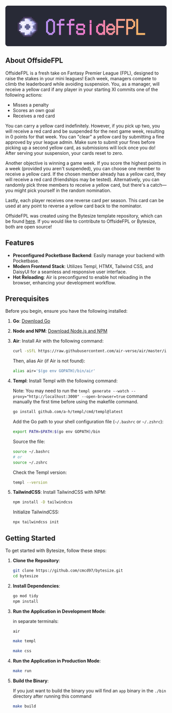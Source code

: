<p align="center">
  <img src="https://github.com/Connorrmcd6/offsidefpl/blob/main/public/assets/offside_banner.svg" alt="bytesize logo" width="750"/>
</p>

## About OffsideFPL

OffsideFPL is a fresh take on Fantasy Premier League (FPL), designed to raise the stakes in your mini leagues! Each week, managers compete to climb the leaderboard while avoiding suspension. You, as a manager, will receive a yellow card if any player in your starting XI commits one of the following actions:

- Misses a penalty
- Scores an own goal
- Receives a red card

You can carry a yellow card indefinitely. However, if you pick up two, you will receive a red card and be suspended for the next game week, resulting in 0 points for that week. You can "clear" a yellow card by submitting a fine approved by your league admin. Make sure to submit your fines before picking up a second yellow card, as submissions will lock once you do! After serving your suspension, your cards reset to zero.

Another objective is winning a game week. If you score the highest points in a week (provided you aren't suspended), you can choose one member to receive a yellow card. If the chosen member already has a yellow card, they will receive a red card (friendships may be tested). Alternatively, you can randomly pick three members to receive a yellow card, but there's a catch—you might pick yourself in the random nomination.

Lastly, each player receives one reverse card per season. This card can be used at any point to reverse a yellow card back to the nominator.

OffsideFPL was created using the Bytesize template repository, which can be found [here](https://github.com/cmcd97/bytesize). If you would like to contribute to OffsideFPL or Bytesize, both are open source!

## Features

- **Preconfigured Pocketbase Backend**: Easily manage your backend with Pocketbase.
- **Modern Frontend Stack**: Utilizes Templ, HTMX, Tailwind CSS, and DaisyUI for a seamless and responsive user interface.
- **Hot Reloading**: Air is preconfigured to enable hot reloading in the browser, enhancing your development workflow.

## Prerequisites

Before you begin, ensure you have the following installed:

1. **Go**: [Download Go](https://go.dev/dl/)
2. **Node and NPM**: [Download Node.js and NPM](https://nodejs.org/en)
3. **Air**: Install Air with the following command:
   ```sh
   curl -sSfL https://raw.githubusercontent.com/air-verse/air/master/install.sh | sh -s -- -b $(go env GOPATH)/bin
   ```
   Then, alias Air (if Air is not found):
   ```sh
   alias air='$(go env GOPATH)/bin/air'
   ```
4. **Templ**: Install Templ with the following command:

   Note: You may need to run the `templ generate --watch --proxy="http://localhost:3000" --open-browser=true` command manually the first time before using the makefile command.

   ```sh
   go install github.com/a-h/templ/cmd/templ@latest
   ```

   Add the Go path to your shell configuration file (`~/.bashrc` or `~/.zshrc`):

   ```sh
   export PATH=$PATH:$(go env GOPATH)/bin
   ```

   Source the file:

   ```sh
   source ~/.bashrc
   # or
   source ~/.zshrc
   ```

   Check the Templ version:

   ```sh
   templ --version
   ```

5. **TailwindCSS**: Install TailwindCSS with NPM:
   ```sh
   npm install -D tailwindcss
   ```
   Initialize TailwindCSS:
   ```sh
   npx tailwindcss init
   ```

## Getting Started

To get started with Bytesize, follow these steps:

1. **Clone the Repository**:

   ```sh
   git clone https://github.com/cmcd97/bytesize.git
   cd bytesize
   ```

2. **Install Dependencies**:

   ```sh
   go mod tidy
   npm install
   ```

3. **Run the Application in Development Mode**:

   in separate terminals:

   ```sh
   air
   ```

   ```sh
   make templ
   ```

   ```sh
   make css
   ```

4. **Run the Application in Production Mode**:

   ```sh
   make run
   ```

5. **Build the Binary**:

   If you just want to build the binary you will find an `app` binary in the `./bin` directory after running this command

   ```sh
   make build
   ```
